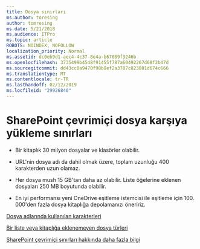 ```yaml
---
title: Dosya sınırları
ms.author: toresing
author: tomresing
ms.date: 5/21/2018
ms.audience: ITPro
ms.topic: article
ROBOTS: NOINDEX, NOFOLLOW
localization_priority: Normal
ms.assetid: dc0eb9d1-aec4-4c37-8e4a-b67089f3246b
ms.openlocfilehash: 3735499b4548f91455f787a60492267d68f2b47d
ms.sourcegitcommit: dd43cc0a9470f98b8ef2a3787c823801d674c666
ms.translationtype: MT
ms.contentlocale: tr-TR
ms.lasthandoff: 02/12/2019
ms.locfileid: "29926840"
---
```

# <a name="file-upload-limits-in-sharepoint-online"></a>SharePoint çevrimiçi dosya karşıya yükleme sınırları

- Bir kitaplık 30 milyon dosyalar ve klasörler olabilir.
    
- URL'nin dosya adı da dahil olmak üzere, toplam uzunluğu 400 karakterden uzun olamaz.
    
- Her dosya mush 15 GB'tan daha az olabilir. Liste öğelerine eklenen dosyaları 250 MB boyutunda olabilir.
    
- En iyi performansı yeni OneDrive eşitleme istemcisi ile eşitleme için 100. 000'den fazla dosya kitaplığa depolamanızı öneririz. 
    
[Dosya adlarında kullanılan karakterleri](https://go.microsoft.com/fwlink/?linkid=866430)
  
[Bir liste veya kitaplığa eklenemeyen dosya türleri](https://go.microsoft.com/fwlink/?linkid=273757)
  
[SharePoint çevrimiçi sınırları hakkında daha fazla bilgi](https://go.microsoft.com/fwlink/?linkid=271273)
  

